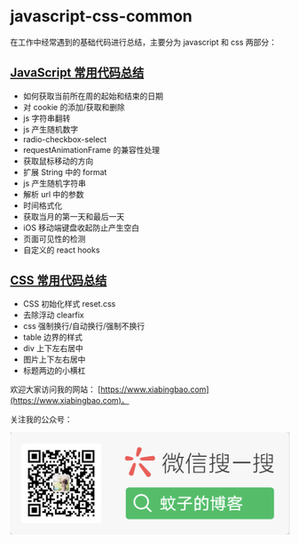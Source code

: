 # javascript-css-common

在工作中经常遇到的基础代码进行总结，主要分为 javascript 和 css 两部分：

## [JavaScript 常用代码总结](./javascript/README.md)

-   如何获取当前所在周的起始和结束的日期
-   对 cookie 的添加/获取和删除
-   js 字符串翻转
-   js 产生随机数字
-   radio-checkbox-select
-   requestAnimationFrame 的兼容性处理
-   获取鼠标移动的方向
-   扩展 String 中的 format
-   js 产生随机字符串
-   解析 url 中的参数
-   时间格式化
-   获取当月的第一天和最后一天
-   iOS 移动端键盘收起防止产生空白
-   页面可见性的检测
-   自定义的 react hooks

## [CSS 常用代码总结](./css/README.md)

-   CSS 初始化样式 reset.css
-   去除浮动 clearfix
-   css 强制换行/自动换行/强制不换行
-   table 边界的样式
-   div 上下左右居中
-   图片上下左右居中
-   标题两边的小横杠

欢迎大家访问我的网站： [https://www.xiabingbao.com](https://www.xiabingbao.com)。

关注我的公众号：

![蚊子的博客公众号](./img/qrcode.png)
